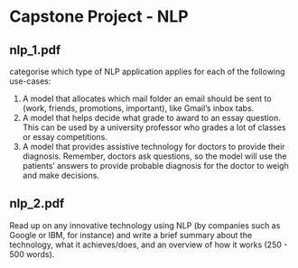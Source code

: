 # Capstone Project - NLP

## nlp_1.pdf
categorise which type of NLP application applies for each of the following use-cases:

1. A model that allocates which mail folder an email should be sent to (work, friends, promotions, important), like Gmail’s inbox tabs.
2. A model that helps decide what grade to award to an essay question. This can be used by a university professor who grades a lot of classes or essay competitions.
3. A model that provides assistive technology for doctors to provide their diagnosis. Remember, doctors ask questions, so the model will use the patients’ answers to provide probable diagnosis for the doctor to weigh and make decisions.

 ## nlp_2.pdf
Read up on any innovative technology using NLP (by companies such as Google or IBM, for instance) and write a brief summary about the technology, what it achieves/does, and an overview of how it works (250 - 500 words).
